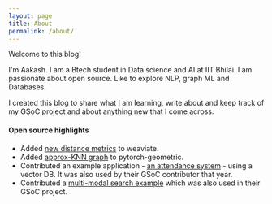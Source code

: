 ```yaml
---
layout: page
title: About
permalink: /about/
---
```


<!-- #### **Introduction** -->
Welcome to this blog!

I'm Aakash. 
I am a Btech student in Data science and AI at IIT Bhilai. I am passionate about open source. Like to explore NLP, graph ML and Databases.

I created this blog to share what I am learning, write about and keep track of my GSoC project and about anything new that I come across.



#### **Open source highlights**
- Added [new distance metrics](https://weaviate.io/blog/weaviate-1-15-release#new-distance-metrics) to weaviate. 
- Added [approx-KNN graph](https://github.com/pyg-team/pytorch_geometric/pull/7421) to pytorch-geometric.
- Contributed an example application - [an attendance system](https://github.com/weaviate/weaviate-examples/tree/main/attendance-system-example) - using a vector DB. It was also used by their GSoC contributor that year.
- Contributed a [multi-modal search example](https://github.com/weaviate/weaviate-examples/tree/main/exploring-multi2vec-clip-with-Python-and-flask) which was also used in their GSoC project.

<!-- You can find the source code for Minima at GitHub:
[jekyll][jekyll-organization] /
[minima](https://github.com/jekyll/minima)

You can find the source code for Jekyll at GitHub:
[jekyll][jekyll-organization] /
[jekyll](https://github.com/jekyll/jekyll) -->


<!-- [jekyll-organization]: https://github.com/jekyll -->
